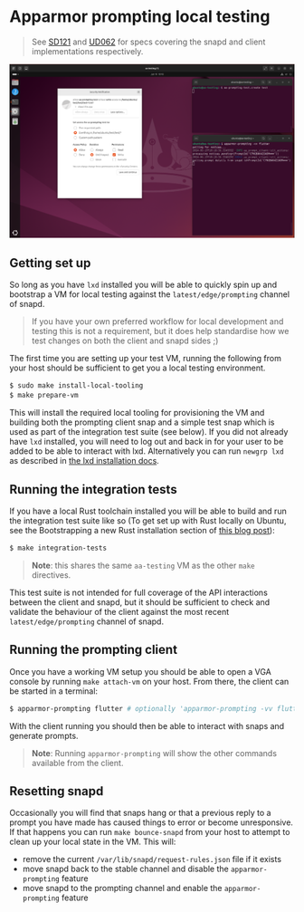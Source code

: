 # Apparmor prompting local testing

> See [SD121][0] and [UD062][1] for specs covering the snapd and client
> implementations respectively.

![screenshot](./screenshot.png)


## Getting set up

So long as you have `lxd` installed you will be able to quickly spin up and
bootstrap a VM for local testing against the `latest/edge/prompting` channel
of snapd.

> If you have your own preferred workflow for local development and testing
> this is not a requirement, but it does help standardise how we test changes
> on both the client and snapd sides ;)

The first time you are setting up your test VM, running the following from
your host should be sufficient to get you a local testing environment.
```bash
$ sudo make install-local-tooling
$ make prepare-vm
```

This will install the required local tooling for provisioning the VM and
building both the prompting client snap and a simple test snap which is used as
part of the integration test suite (see below). If you did not already have
`lxd` installed, you will need to log out and back in for your user to be added
to be able to interact with lxd. Alternatively you can run `newgrp lxd` as
described in [the lxd installation docs][2].


## Running the integration tests

If you have a local Rust toolchain installed you will be able to build and run
the integration test suite like so (To get set up with Rust locally on Ubuntu,
see the Bootstrapping a new Rust installation section of [this blog post][3]):
```bash
$ make integration-tests
```
> **Note**: this shares the same `aa-testing` VM as the other `make` directives.

This test suite is not intended for full coverage of the API interactions
between the client and snapd, but it should be sufficient to check and validate
the behaviour of the client against the most recent `latest/edge/prompting`
channel of snapd.


## Running the prompting client

Once you have a working VM setup you should be able to open a VGA console by
running `make attach-vm` on your host. From there, the client can be started in
a terminal:
```bash
$ apparmor-prompting flutter # optionally 'apparmor-prompting -vv flutter' for verbose logging
```

With the client running you should then be able to interact with snaps and
generate prompts.

> **Note**: Running `apparmor-prompting` will show the other commands available
> from the client.


## Resetting snapd

Occasionally you will find that snaps hang or that a previous reply to a prompt
you have made has caused things to error or become unresponsive. If that happens
you can run `make bounce-snapd` from your host to attempt to clean up your
local state in the VM. This will:
  - remove the current `/var/lib/snapd/request-rules.json` file if it exists
  - move snapd back to the stable channel and disable the `apparmor-prompting` feature
  - move snapd to the prompting channel and enable the `apparmor-prompting` feature


  [0]: https://docs.google.com/document/d/1tBnefdukP69EUJOlH8bgD2hrvZCYoE8-1ZlqRRYlOqc/edit
  [1]: https://docs.google.com/document/d/1zJVbo3rRc0yfNMTloE2vJGVldHLC0-PmxAyJoFn7mwE/edit
  [2]: https://documentation.ubuntu.com/lxd/en/latest/installing/
  [3]: https://ubuntu.com/blog/why-and-how-to-use-rust-on-ubuntu
